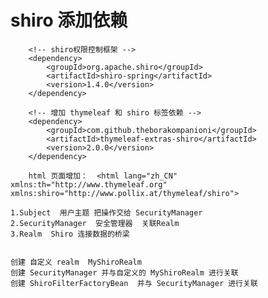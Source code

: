#  shiro  添加依赖 

        <!-- shiro权限控制框架 -->
        <dependency>
            <groupId>org.apache.shiro</groupId>
            <artifactId>shiro-spring</artifactId>
            <version>1.4.0</version>
        </dependency>
        
        <!-- 增加 thymeleaf 和 shiro 标签依赖 -->        
        <dependency>
            <groupId>com.github.theborakompanioni</groupId>
            <artifactId>thymeleaf-extras-shiro</artifactId>
            <version>2.0.0</version>
        </dependency>
        
        html 页面增加：  <html lang="zh_CN" xmlns:th="http://www.thymeleaf.org" xmlns:shiro="http://www.pollix.at/thymeleaf/shiro">
        
    1.Subject  用户主题 把操作交给 SecurityManager
    2.SecurityManager  安全管理器  关联Realm 
    3.Realm  Shiro 连接数据的桥梁
    
    
    创建 自定义 realm  MyShiroRealm
    创建 SecurityManager 并与自定义的 MyShiroRealm 进行关联
    创建 ShiroFilterFactoryBean  并与 SecurityManager 进行关联
    
    
   